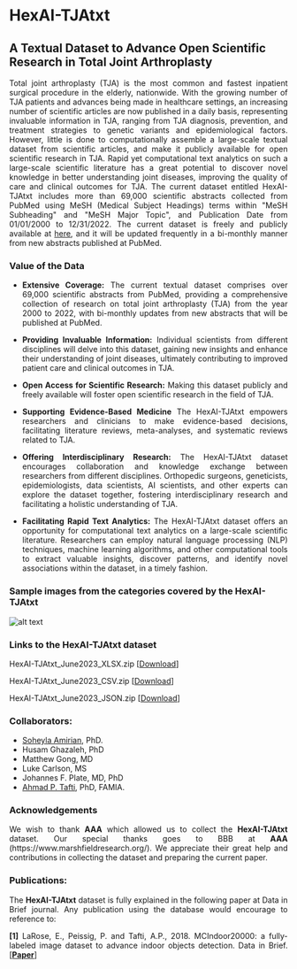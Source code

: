 # HexAI-TJAtxt
## A Textual Dataset to Advance Open Scientific Research in Total Joint Arthroplasty  
<p align="justify">Total joint arthroplasty (TJA) is the most common and fastest inpatient surgical procedure in the elderly, nationwide. With the growing number of TJA patients and advances being made in healthcare settings, an increasing number of scientific articles are now published in a daily basis, representing invaluable information in TJA, ranging from TJA diagnosis, prevention, and treatment strategies to genetic variants and epidemiological factors. However, little is done to computationally assemble a large-scale textual dataset from scientific articles, and make it publicly available for open scientific research in TJA. Rapid yet computational text analytics on such a large-scale scientific literature has a great potential to discover novel knowledge in better understanding joint diseases, improving the quality of care and clinical outcomes for TJA. The current dataset entitled HexAI-TJAtxt includes more than 69,000 scientific abstracts collected from PubMed using MeSH (Medical Subject Headings) terms within "MeSH Subheading" and "MeSH Major Topic", and Publication Date from 01/01/2000 to 12/31/2022. The current dataset is freely and publicly available at <a href="https://github.com/pitthexai/HexAI-TJAtxt" target="_blank">here</a>, and it will be updated frequently in a bi-monthly manner from new abstracts published at PubMed.</p>

### Value of the Data
+ <p align="justify"><strong>Extensive Coverage:</strong> The current textual dataset comprises over 69,000 scientific abstracts from PubMed, providing a comprehensive collection of research on total joint arthroplasty (TJA) from the year 2000 to 2022, with bi-monthly updates from new abstracts that will be published at PubMed.</p>
+ <p align="justify"><strong>Providing Invaluable Information:</strong> Individual scientists from different disciplines will delve into this dataset, gaining new insights and enhance their understanding of joint diseases, ultimately contributing to improved patient care and clinical outcomes in TJA. </p>
+ <p align="justify"><strong>Open Access for Scientific Research:</strong> Making this dataset publicly and freely available will foster open scientific research in the field of TJA.</p>
+ <p align="justify"><strong>Supporting Evidence-Based Medicine</strong> The HexAI-TJAtxt empowers researchers and clinicians to make evidence-based decisions, facilitating literature reviews, meta-analyses, and systematic reviews related to TJA. </p>
+ <p align="justify"><strong>Offering Interdisciplinary Research:</strong> The HexAI-TJAtxt dataset encourages collaboration and knowledge exchange between researchers from different disciplines. Orthopedic surgeons, geneticists, epidemiologists, data scientists, AI scientists, and other experts can explore the dataset together, fostering interdisciplinary research and facilitating a holistic understanding of TJA. </p>
+ <p align="justify"><strong>Facilitating Rapid Text Analytics:</strong> The HexAI-TJAtxt dataset offers an opportunity for computational text analytics on a large-scale scientific literature. Researchers can employ natural language processing (NLP) techniques, machine learning algorithms, and other computational tools to extract valuable insights, discover patterns, and identify novel associations within the dataset, in a timely fashion. </p>

### Sample images from the categories covered by the HexAI-TJAtxt


![alt text](https://github.com/bircatmcri/MCIndoor20000/blob/master/bbb.png  "MCIndoor20000")
</p>

### Links to the HexAI-TJAtxt dataset 
<p>HexAI-TJAtxt_June2023_XLSX.zip [<a href="https://drive.google.com/file/d/1jv-Fg_Eh-gkulrcNoL4i8tuk_eO7xgmi/view?usp=sharing" target="_blank">Download</a>]</p>
<p>HexAI-TJAtxt_June2023_CSV.zip [<a href="https://drive.google.com/file/d/1M9c9sC6jzEXTZ7GckLHXinZKCS2HaPjP/view?usp=sharing" target="_blank">Download</a>]</p>
<p>HexAI-TJAtxt_June2023_JSON.zip [<a href="https://drive.google.com/file/d/18hlQj5PabcLnt2ZcP_VJIZntLy1tSQfC/view?usp=sharing" target="_blank">Download</a>]</p>

### Collaborators:
+ <a href="https://amiielab.github.io" target="_blank">Soheyla Amirian</a>, PhD.
+ Husam Ghazaleh, PhD
+ Matthew Gong, MD
+ Luke Carlson, MS
+ Johannes F. Plate, MD, PhD
+ <a href="https://pitthexai.github.io" target="_blank">Ahmad P. Tafti</a>, PhD, FAMIA.


### Acknowledgements
<p align="justify">We wish to thank <strong>AAA</strong> which allowed us to collect the <strong>HexAI-TJAtxt</strong> dataset. Our special thanks goes to BBB at <strong>AAA</strong> (https://www.marshfieldresearch.org/). We appreciate their great help and contributions in collecting the dataset and preparing the current paper. </p>

### Publications:

<p align="justify">The <strong>HexAI-TJAtxt</strong> dataset is fully explained in the following paper at Data in Brief journal. Any publication using the database would encourage to reference to:
<p align="justify">
<strong>[1]</strong> LaRose, E., Peissig, P. and Tafti, A.P., 2018. MCIndoor20000: a fully-labeled image dataset to advance indoor objects detection. Data in Brief. <a href="https://www.sciencedirect.com/science/article/pii/S2352340917307424" target="_blank">[<strong>Paper</strong>]</a>
</p>
